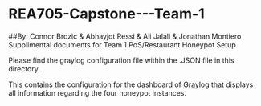 # REA705-Capstone---Team-1
##By: Connor Brozic & Abhayjot Ressi & Ali Jalali & Jonathan Montiero
Supplimental documents for Team 1 PoS/Restaurant Honeypot Setup

Please find the graylog configuration file within the .JSON file in this directory.

This contains the configuration for the dashboard of Graylog that displays all information regarding the four honeypot instances.
